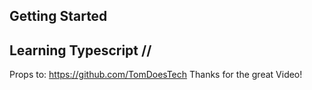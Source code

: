 ## Getting Started

## Learning Typescript // 

Props to: 
https://github.com/TomDoesTech
Thanks for the great Video!
